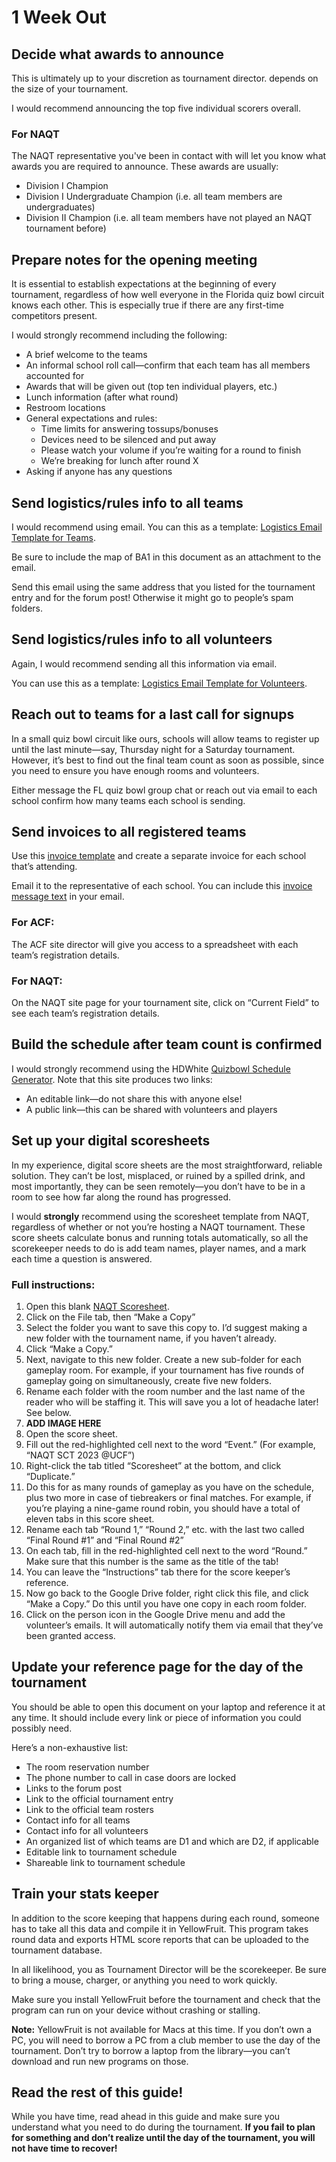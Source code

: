 # 1 Week Out

## Decide what awards to announce
This is ultimately up to your discretion as tournament director. depends on the size of your tournament. 

I would recommend announcing the top five individual scorers overall. 

### For NAQT
The NAQT representative you've been in contact with will let you know what awards you are required to announce. These awards are usually: 

* Division I Champion
* Division I Undergraduate Champion (i.e. all team members are undergraduates)
* Division II Champion (i.e. all team members have not played an NAQT tournament before)

## Prepare notes for the opening meeting
It is essential to establish expectations at the beginning of every tournament, regardless of how well everyone in the Florida quiz bowl circuit knows each other. This is especially true if there are any first-time competitors present.

I would strongly recommend including the following: 

* A brief welcome to the teams
* An informal school roll call—confirm that each team has all members accounted for 
* Awards that will be given out (top ten individual players, etc.) 
* Lunch information (after what round) 
* Restroom locations 
* General expectations and rules: 
	* Time limits for answering tossups/bonuses
	* Devices need to be silenced and put away 
	* Please watch your volume if you’re waiting for a round to finish
	* We’re breaking for lunch after round X 
* Asking if anyone has any questions

## Send logistics/rules info to all teams 
I would recommend using email. You can this as a template: [Logistics Email Template for Teams](https://docs.google.com/document/d/1mvpymlu8sga7Q6EIlyWUQ5HV9jMO6FphdgXqYYciDLQ/edit?usp=sharing). 

Be sure to include the map of BA1 in this document as an attachment to the email. 

Send this email using the same address that you listed for the tournament entry and for the forum post! Otherwise it might go to people’s spam folders. 

## Send logistics/rules info to all volunteers 
Again, I would recommend sending all this information via email. 

You can use this as a template: [Logistics Email Template for Volunteers](https://docs.google.com/document/d/1F9U5jKk7Ca8ORGsVMTgnvdvjHCDlphXpn7_yuP0ABXg/edit?usp=sharing).

## Reach out to teams for a last call for signups 
In a small quiz bowl circuit like ours, schools will allow teams to register up until the last minute—say, Thursday night for a Saturday tournament. However, it’s best to find out the final team count as soon as possible, since you need to ensure you have enough rooms and volunteers. 

Either message the FL quiz bowl group chat or reach out via email to each school confirm how many teams each school is sending. 

## Send invoices to all registered teams
Use this [invoice template](https://docs.google.com/document/d/1LAe9VNWhElItCBOFuhfGaHLt-TxHW9Zb/edit?usp=sharing&ouid=100109936307561193680&rtpof=true&sd=true) and create a separate invoice for each school that’s attending. 

Email it to the representative of each school. You can include this [invoice message text](https://docs.google.com/document/d/1NX8nZsaWjCiqzjThS6bjM5EeJaKRCV__82wzslSuD7I/edit) in your email. 

### For ACF: 
The ACF site director will give you access to a spreadsheet with each team’s registration details. 
### For NAQT: 
On the NAQT site page for your tournament site, click on “Current Field” to see each team’s registration details.  

## Build the schedule after team count is confirmed
I would strongly recommend using the HDWhite [Quizbowl Schedule Generator](https://hdwhite.org/qb/schedules/). 
Note that this site produces two links: 

* An editable link—do not share this with anyone else!
* A public link—this can be shared with volunteers and players

## Set up your digital scoresheets 
In my experience, digital score sheets are the most straightforward, reliable solution. They can’t be lost, misplaced, or ruined by a spilled drink, and most importantly, they can be seen remotely—you don’t have to be in a room to see how far along the round has progressed. 

I would **strongly** recommend using the scoresheet template from NAQT, regardless of whether or not you’re hosting a NAQT tournament. These score sheets calculate bonus and running totals automatically, so all the scorekeeper needs to do is add team names, player names, and a mark each time a question is answered. 

### Full instructions: 

1. Open this blank [NAQT Scoresheet](https://docs.google.com/spreadsheets/d/1wrjU6Fg-PKuR2B1MLvp_gAOluJyQvFy_EVPZMsd4Mq4/edit#gid=1305109048).
1. Click on the File tab, then “Make a Copy”
1. Select the folder you want to save this copy to. I’d suggest making a new folder with the tournament name, if you haven’t already. 
1. Click “Make a Copy.” 
1. Next, navigate to this new folder. Create a new sub-folder for each gameplay room. For example, if your tournament has five rounds of gameplay going on simultaneously, create five new folders. 
1. Rename each folder with the room number and the last name of the reader who will be staffing it. This will save you a lot of headache later! See below. 
1. **ADD IMAGE HERE**
1. Open the score sheet. 
1. Fill out the red-highlighted cell next to the word “Event.” (For example, “NAQT SCT 2023 @UCF”) 
1. Right-click the tab titled “Scoresheet” at the bottom, and click “Duplicate.” 
1. Do this for as many rounds of gameplay as you have on the schedule, plus two more in case of tiebreakers or final matches. For example, if you’re playing a nine-game round robin, you should have a total of eleven tabs in this score sheet. 
1. Rename each tab “Round 1,” “Round 2,” etc. with the last two called “Final Round #1” and “Final Round #2” 
1. On each tab, fill in the red-highlighted cell next to the word “Round.” Make sure that this number is the same as the title of the tab! 
1. You can leave the “Instructions” tab there for the score keeper’s reference. 
1. Now go back to the Google Drive folder, right click this file, and click “Make a Copy.” Do this until you have one copy in each room folder. 
1. Click on the person icon in the Google Drive menu and add the volunteer’s emails. It will automatically notify them via email that they’ve been granted access. 


## Update your reference page for the day of the tournament
You should be able to open this document on your laptop and reference it at any time. It should include every link or piece of information you could possibly need. 

Here’s a non-exhaustive list:  

* The room reservation number
* The phone number to call in case doors are locked
* Links to the forum post
* Link to the official tournament entry 
* Link to the official team rosters
* Contact info for all teams
* Contact info for all volunteers
* An organized list of which teams are D1 and which are D2, if applicable  
* Editable link to tournament schedule
* Shareable link to tournament schedule 

## Train your stats keeper
In addition to the score keeping that happens during each round, someone has to take all this data and compile it in YellowFruit. This program takes round data and exports HTML score reports that can be uploaded to the tournament database. 

In all likelihood, you as Tournament Director will be the scorekeeper. Be sure to bring a mouse, charger, or anything you need to work quickly. 

Make sure you install YellowFruit before the tournament and check that the program can run on your device without crashing or stalling. 

**Note:** YellowFruit is not available for Macs at this time. If you don’t own a PC, you will need to borrow a PC from a club member to use the day of the tournament. Don’t try to borrow a laptop from the library—you can’t download and run new programs on those. 

## Read the rest of this guide!
While you have time, read ahead in this guide and make sure you understand what you need to do during the tournament. **If you fail to plan for something and don’t realize until the day of the tournament, you will not have time to recover!**